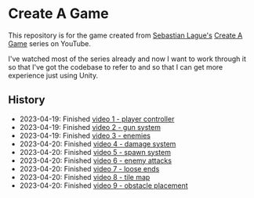 # Create A Game

This repository is for the game created from [Sebastian Lague's](https://www.youtube.com/@SebastianLague) [Create A Game](https://www.youtube.com/playlist?list=PLFt_AvWsXl0ctd4dgE1F8g3uec4zKNRV0) series on YouTube.

I've watched most of the series already and now I want to work through it so that I've got the codebase to refer to and so that I can get more experience just using Unity.

## History

- 2023-04-19: Finished [video 1 - player controller](https://www.youtube.com/watch?v=jdv8erC7ML8&list=PLFt_AvWsXl0ctd4dgE1F8g3uec4zKNRV0&index=2)
- 2023-04-19: Finished [video 2 - gun system](https://www.youtube.com/watch?v=rZAnnyensgs&list=PLFt_AvWsXl0ctd4dgE1F8g3uec4zKNRV0&index=3)
- 2023-04-19: Finished [video 3 - enemies](https://www.youtube.com/watch?v=UnPZyFjUvOM&list=PLFt_AvWsXl0ctd4dgE1F8g3uec4zKNRV0&index=4)
- 2023-04-20: Finished [video 4 - damage system](https://www.youtube.com/watch?v=v0zVBtZpB-8&list=PLFt_AvWsXl0ctd4dgE1F8g3uec4zKNRV0&index=5)
- 2023-04-20: Finished [video 5 - spawn system](https://www.youtube.com/watch?v=ajwRvAGKl_k&list=PLFt_AvWsXl0ctd4dgE1F8g3uec4zKNRV0&index=6)
- 2023-04-20: Finished [video 6 - enemy attacks](https://www.youtube.com/watch?v=njqRlH3Hj3Q&list=PLFt_AvWsXl0ctd4dgE1F8g3uec4zKNRV0&index=7)
- 2023-04-20: Finished [video 7 - loose ends](https://www.youtube.com/watch?v=-mEbCEENpjU&list=PLFt_AvWsXl0ctd4dgE1F8g3uec4zKNRV0&index=8)
- 2023-04-20: Finished [video 8 - tile map](https://www.youtube.com/watch?v=gIUVRYViG_g&list=PLFt_AvWsXl0ctd4dgE1F8g3uec4zKNRV0&index=9)
- 2023-04-20: Finished [video 9 - obstacle placement](https://www.youtube.com/watch?v=q7BL-lboRXo&list=PLFt_AvWsXl0ctd4dgE1F8g3uec4zKNRV0&index=10)
